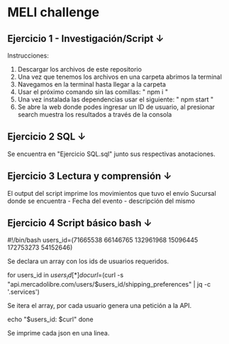 # MELI challenge

## Ejercicio 1 - Investigación/Script ↓

Instrucciones:
1. Descargar los archivos de este repositorio
2. Una vez que tenemos los archivos en una carpeta abrimos la terminal
3. Navegamos en la terminal hasta llegar a la carpeta
4. Usar el próximo comando sin las comillas: " npm i "
5. Una vez instalada las dependencias usar el siguiente: " npm start "
6. Se abre la web donde podes ingresar un ID de usuario, al presionar search muestra los resultados a través de la consola 

## Ejercicio 2 SQL ↓

Se encuentra en "Ejercicio SQL.sql" junto sus respectivas anotaciones.

## Ejercicio 3 Lectura y comprensión ↓

El output del script imprime los movimientos que tuvo el envío
Sucursal donde se encuentra - Fecha del evento - descripción del mismo

## Ejercicio 4 Script básico bash ↓

#!/bin/bash
users_id=(71665538 66146765 132961968 15096445 172753273 54152646) 

Se declara un array con los ids de usuarios requeridos.

for users_id in ${users_id[*]}
do
curl=$(curl -s "api.mercadolibre.com/users/$users_id/shipping_preferences" | jq -c
'.services')

Se itera el array, por cada usuario genera una petición a la API.

echo "$users_id: $curl"
done

Se imprime cada json en una linea.